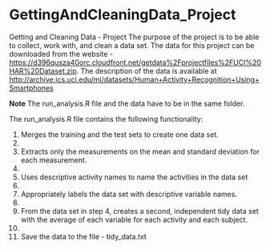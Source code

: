 # GettingAndCleaningData_Project
Getting and Cleaning Data - Project
The purpose of the project is to be able to collect, work with, and clean a data set. The data for this project can be downloaded from the website - https://d396qusza40orc.cloudfront.net/getdata%2Fprojectfiles%2FUCI%20HAR%20Dataset.zip. The description of the data is available at http://archive.ics.uci.edu/ml/datasets/Human+Activity+Recognition+Using+Smartphones

**Note** The run_analysis.R file and the data have to be in the same folder.

The run_analysis.R file contains the following functionality:
1. Merges the training and the test sets to create one data set.
2. 
2. Extracts only the measurements on the mean and standard deviation for each measurement.
3. 
3. Uses descriptive activity names to name the activities in the data set
4. 
4. Appropriately labels the data set with descriptive variable names.
5. 
5. From the data set in step 4, creates a second, independent tidy data set with the average of each variable for each activity and each subject.
6. 
6. Save the data to the file - tidy_data.txt
